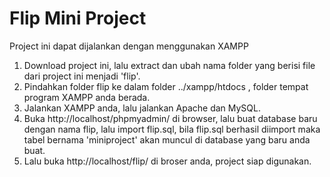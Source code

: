 # Flip Mini Project

Project ini dapat dijalankan dengan menggunakan XAMPP
1. Download project ini, lalu extract dan ubah nama folder yang berisi file dari project ini menjadi 'flip'. 
2. Pindahkan folder flip ke dalam folder ../xampp/htdocs , folder tempat program XAMPP anda berada.
3. Jalankan XAMPP anda, lalu jalankan Apache dan MySQL. 
4. Buka http://localhost/phpmyadmin/ di browser, lalu buat database baru dengan nama flip, lalu import flip.sql,
   bila flip.sql berhasil diimport maka tabel bernama 'miniproject' akan muncul di database yang baru anda buat.
5. Lalu buka http://localhost/flip/ di broser anda, project siap digunakan. 
